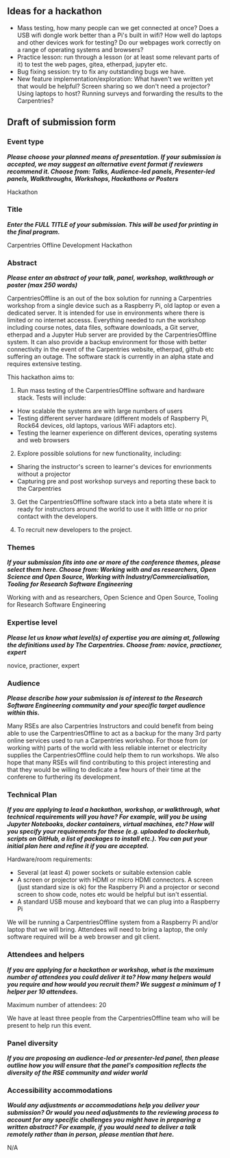 ## Ideas for a hackathon

* Mass testing, how many people can we get connected at once? Does a USB wifi dongle work better than a Pi's built in wifi? How well do laptops and other devices work for testing? Do our webpages work correctly on a range of operating systems and browsers?
* Practice lesson: run through a lesson (or at least some relevant parts of it) to test the web pages, gitea, etherpad, jupyter etc. 
* Bug fixing session: try to fix any outstanding bugs we have. 
* New feature implementation/exploration: What haven't we written yet that would be helpful? Screen sharing so we don't need a projector? Using laptops to host? Running surveys and forwarding the results to the Carpentries? 

## Draft of submission form

### Event type 
***Please choose your planned means of presentation.
If your submission is accepted, we may suggest an alternative event format if reviewers recommend it.
Choose from: Talks, Audience-led panels, Presenter-led panels, Walkthroughs, Workshops, Hackathons or Posters***

Hackathon

### Title
***Enter the FULL TITLE of your submission. This will be used for printing in the final program.***

Carpentries Offline Development Hackathon

### Abstract
***Please enter an abstract of your talk, panel, workshop, walkthrough or poster (max 250 words)***

CarpentriesOffline is an out of the box solution for running a Carpentries workshop from a single device such as a Raspberry Pi, old laptop or even a dedicated server. It is intended for use in environments where there is limited or no internet accesss. Everything needed to run the workshop including course notes, data files, software downloads, a Git server, etherpad and a Jupyter Hub server are provided by the CarpentriesOffline system. It can also provide a backup environment for those with better connectivity in the event of the Carpentries website, etherpad, github etc suffering an outage. The software stack is currently in an alpha state and requires extensive testing. 

This hackathon aims to:

1. Run mass testing of the CarpentriesOffline software and hardware stack. Tests will include:
* How scalable the systems are with large numbers of users
* Testing different server hardware (different models of Raspberry Pi, Rock64 devices, old laptops, various WiFi adaptors etc).
* Testing the learner experience on different devices, operating systems and web browsers

2. Explore possible solutions for new functionality, including:
* Sharing the instructor's screen to learner's devices for envrionments without a projector
* Capturing pre and post workshop surveys and reporting these back to the Carpentries

3. Get the CarpentriesOffline software stack into a beta state where it is ready for instructors around the world to use it with little or no prior contact with the developers.

4. To recruit new developers to the project. 

### Themes
***If your submission fits into one or more of the conference themes, please select them here. Choose from: Working with and as researchers, Open Science and Open Source, Working with Industry/Commercialisation, Tooling for Research Software Engineering***

Working with and as researchers, Open Science and Open Source, Tooling for Research Software Engineering

### Expertise level
***Please let us know what level(s) of expertise you are aiming at, following the definitions used by The Carpentries. Choose from: novice, practioner, expert***

novice, practioner, expert

### Audience
***Please describe how your submission is of interest to the Research Software Engineering community and your specific target audience within this.***

Many RSEs are also Carpentries Instructors and could benefit from being able to use the CarpentriesOffline to act as a backup for the many 3rd party online services used to run a Carpentries workshop. For those from (or working with) parts of the world with less reliable internet or electricity supplies the CarpentriesOffline could help them to run workshops. We also hope that many RSEs will find contributing to this project interesting and that they would be willing to dedicate a few hours of their time at the conferene to furthering its development.

### Technical Plan
***If you are applying to lead a hackathon, workshop, or walkthrough, what technical requirements will you have? For example, will you be using Jupyter Notebooks, docker containers, virtual machines, etc? How will you specify your requirements for these (e.g. uploaded to dockerhub, scripts on GitHub, a list of packages to install etc.). You can put your initial plan here and refine it if you are accepted.***

Hardware/room requirements:
* Several (at least 4) power sockets or suitable extension cable
* A screen or projector with HDMI or micro HDMI connectors. A screen (just standard size is ok) for the Raspberry Pi and a projector or second screen to show code, notes etc would be helpful but isn't essential.
* A standard USB mouse and keyboard that we can plug into a Raspberry Pi

We will be running a CarpentriesOffline system from a Raspberry Pi and/or laptop that we will bring. Attendees will need to bring a laptop, the only software required will be a web browser and git client. 

### Attendees and helpers
***If you are applying for a hackathon or workshop, what is the maximum number of attendees you could deliver it to? How many helpers would you require and how would you recruit them? We suggest a minimum of 1 helper per 10 attendees.***

Maximum number of attendees: 20

We have at least three people from the CarpentriesOffline team who will be present to help run this event.

### Panel diversity
***If you are proposing an audience-led or presenter-led panel, then please outline how you will ensure that the panel's composition reflects the diversity of the RSE community and wider world***

### Accessibility accommodations
***Would any adjustments or accommodations help you deliver your submission? Or would you need adjustments to the reviewing process to account for any specific challenges you might have in preparing a written abstract? For example, if you would need to deliver a talk remotely rather than in person, please mention that here.***

N/A
